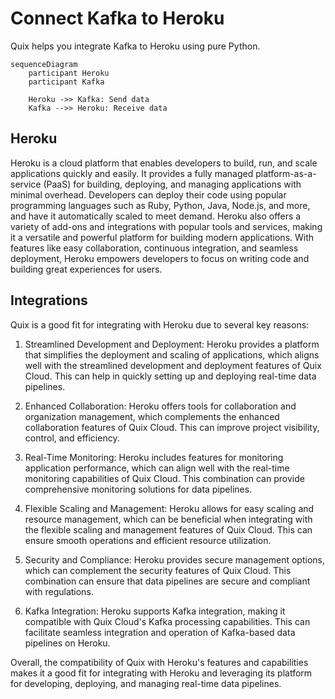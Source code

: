 # Connect Kafka to Heroku

Quix helps you integrate Kafka to Heroku using pure Python.

```
sequenceDiagram
    participant Heroku
    participant Kafka

    Heroku ->> Kafka: Send data
    Kafka -->> Heroku: Receive data
```

## Heroku

Heroku is a cloud platform that enables developers to build, run, and scale applications quickly and easily. It provides a fully managed platform-as-a-service (PaaS) for building, deploying, and managing applications with minimal overhead. Developers can deploy their code using popular programming languages such as Ruby, Python, Java, Node.js, and more, and have it automatically scaled to meet demand. Heroku also offers a variety of add-ons and integrations with popular tools and services, making it a versatile and powerful platform for building modern applications. With features like easy collaboration, continuous integration, and seamless deployment, Heroku empowers developers to focus on writing code and building great experiences for users.

## Integrations

Quix is a good fit for integrating with Heroku due to several key reasons:

1. Streamlined Development and Deployment: Heroku provides a platform that simplifies the deployment and scaling of applications, which aligns well with the streamlined development and deployment features of Quix Cloud. This can help in quickly setting up and deploying real-time data pipelines.

2. Enhanced Collaboration: Heroku offers tools for collaboration and organization management, which complements the enhanced collaboration features of Quix Cloud. This can improve project visibility, control, and efficiency.

3. Real-Time Monitoring: Heroku includes features for monitoring application performance, which can align well with the real-time monitoring capabilities of Quix Cloud. This combination can provide comprehensive monitoring solutions for data pipelines.

4. Flexible Scaling and Management: Heroku allows for easy scaling and resource management, which can be beneficial when integrating with the flexible scaling and management features of Quix Cloud. This can ensure smooth operations and efficient resource utilization.

5. Security and Compliance: Heroku provides secure management options, which can complement the security features of Quix Cloud. This combination can ensure that data pipelines are secure and compliant with regulations.

6. Kafka Integration: Heroku supports Kafka integration, making it compatible with Quix Cloud's Kafka processing capabilities. This can facilitate seamless integration and operation of Kafka-based data pipelines on Heroku.

Overall, the compatibility of Quix with Heroku's features and capabilities makes it a good fit for integrating with Heroku and leveraging its platform for developing, deploying, and managing real-time data pipelines.

